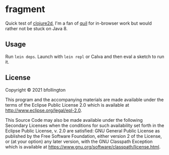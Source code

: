# fragment

Quick test of [clojure2d](https://github.com/Clojure2D/clojure2d), I'm a fan of [quil](http://quil.info/) for in-browser work but would rather not be stuck on Java 8.

## Usage

Run `lein deps`.
Launch with `lein repl` or Calva and then eval a sketch to run it.

## License

Copyright © 2021 bfollington

This program and the accompanying materials are made available under the
terms of the Eclipse Public License 2.0 which is available at
http://www.eclipse.org/legal/epl-2.0.

This Source Code may also be made available under the following Secondary
Licenses when the conditions for such availability set forth in the Eclipse
Public License, v. 2.0 are satisfied: GNU General Public License as published by
the Free Software Foundation, either version 2 of the License, or (at your
option) any later version, with the GNU Classpath Exception which is available
at https://www.gnu.org/software/classpath/license.html.
